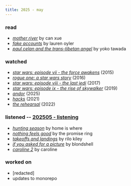 ```yaml
---
title: 2025 - may
---
```


### read

- [*mother river*](https://www.openletterbooks.org/products/mother-river) by can xue
- [*fake accounts*](https://books.catapult.co/books/fake-accounts/) by lauren oyler
- [*paul celan and the trans-tibetan angel*](https://www.ndbooks.com/book/paul-celan-and-the-trans-tibetan-angel/) by yoko tawada

### watched

- [*star wars: episode vii - the force awakens*](https://www.imdb.com/title/tt2488496/) (2015)
- [*rogue one: a star wars story*](https://www.imdb.com/title/tt3748528/) (2016)
- [*star wars: episode viii - the last jedi*](https://www.imdb.com/title/tt2527336/) (2017)
- [*star wars: episode ix - the rise of skywalker*](https://www.imdb.com/title/tt2527338/) (2019)
- [*andor*](https://www.imdb.com/title/tt9253284/) (2025)
- [*hacks*](https://www.imdb.com/title/tt11815682/) (2021)
- [*the rehearsal*](https://www.imdb.com/title/tt10802170/) (2022)

### listened -- [202505 - listening](https://open.spotify.com/playlist/3KxvJxTjGBO0U5INKwsgpY?si=8f839277da6f4943)

- [*hunting season*](https://homeiswhere.bandcamp.com/album/hunting-season) by home is where
- [*nothing feels good*](https://thepromisering1.bandcamp.com/album/nothing-feels-good) by the promise ring
- [*takeoffs and landings*](https://rilokiley.bandcamp.com/album/take-offs-and-landings) by rilo kiley
- [*if you asked for a picture*](https://blondshell.bandcamp.com/album/if-you-asked-for-a-picture) by blondshell
- [*caroline 2*](https://caroline.bandcamp.com/album/caroline-2) by caroline

### worked on

- [redacted]
- updates to monorepo
